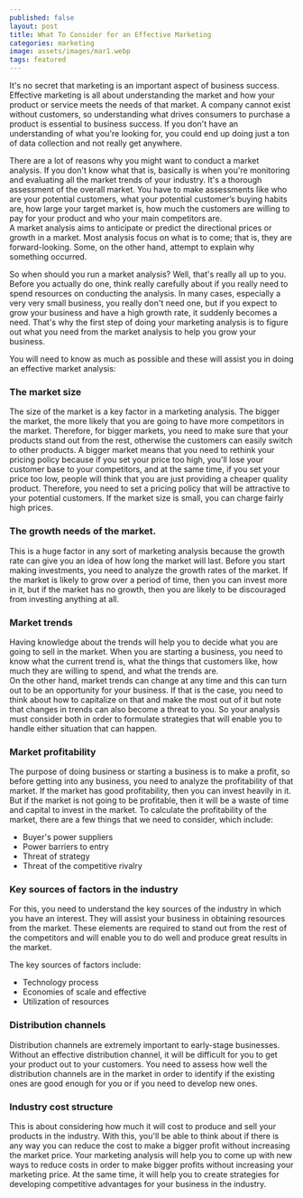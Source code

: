 ```yaml
---
published: false
layout: post
title: What To Consider for an Effective Marketing
categories: marketing
image: assets/images/mar1.webp
tags: featured
---
```


It's no secret that marketing is an important aspect of business success. Effective marketing is all about understanding the market and how your product or service meets the needs of that market. A company cannot exist without customers, so understanding what drives consumers to purchase a product is essential to business success. If you don't have an understanding of what you're looking for, you could end up doing just a ton of data collection and not really get anywhere.

There are a lot of reasons why you might want to conduct a market analysis. If you don't know what that is, basically is when you're monitoring and evaluating all the market trends of your industry. It's a thorough assessment of the overall market. You have to make assessments like who are your potential customers, what your potential customer’s buying habits are, how large your target market is, how much the customers are willing to pay for your product and who your main competitors are.  
A market analysis aims to anticipate or predict the directional prices or growth in a market. Most analysis focus on what is to come; that is, they are forward-looking. Some, on the other hand, attempt to explain why something occurred.

So when should you run a market analysis? Well, that's really all up to you. Before you actually do one, think really carefully about if you really need to spend resources on conducting the analysis. In many cases, especially a very very small business, you really don't need one, but if you expect to grow your business and have a high growth rate, it suddenly becomes a need. That's why the first step of doing your marketing analysis is to figure out what you need from the market analysis to help you grow your business.  

You will need to know as much as possible and these will assist you in doing an effective market analysis:

### The market size

The size of the market is a key factor in a marketing analysis. The bigger the market, the more likely that you are going to have more competitors in the market. Therefore, for bigger markets, you need to make sure that your products stand out from the rest, otherwise the customers can easily switch to other products. A bigger market means that you need to rethink your pricing policy because if you set your price too high, you'll lose your customer base to your competitors, and at the same time, if you set your price too low, people will think that you are just providing a cheaper quality product. Therefore, you need to set a pricing policy that will be attractive to your potential customers. If the market size is small, you can charge fairly high prices.

### The growth needs of the market.

This is a huge factor in any sort of marketing analysis because the growth rate can give you an idea of how long the market will last. Before you start making investments, you need to analyze the growth rates of the market. If the market is likely to grow over a period of time, then you can invest more in it, but if the market has no growth, then you are likely to be discouraged from investing anything at all.

### Market trends

Having knowledge about the trends will help you to decide what you are going to sell in the market. When you are starting a business, you need to know what the current trend is, what the things that customers like, how much they are willing to spend, and what the trends are.  
On the other hand, market trends can change at any time and this can turn out to be an opportunity for your business. If that is the case, you need to think about how to capitalize on that and make the most out of it but note that changes in trends can also become a threat to you. So your analysis must consider both in order to formulate strategies that will enable you to handle either situation that can happen.

### Market profitability

The purpose of doing business or starting a business is to make a profit, so before getting into any business, you need to analyze the profitability of that market. If the market has good profitability, then you can invest heavily in it. But if the market is not going to be profitable, then it will be a waste of time and capital to invest in the market. To calculate the profitability of the market, there are a few things that we need to consider, which include:

-  Buyer's power suppliers 
-  Power barriers to entry 
-  Threat of strategy 
-  Threat of the competitive rivalry


### Key sources of factors in the industry

For this, you need to understand the key sources of the industry in which you have an interest. They will assist your business in obtaining resources from the market. These elements are required to stand out from the rest of the competitors and will enable you to do well and produce great results in the market.  

The key sources of factors include:

-  Technology process
-  Economies of scale and effective
-  Utilization of resources

### Distribution channels

Distribution channels are extremely important to early-stage businesses. Without an effective distribution channel, it will be difficult for you to get your product out to your customers. You need to assess how well the distribution channels are in the market in order to identify if the existing ones are good enough for you or if you need to develop new ones.

### Industry cost structure

This is about considering how much it will cost to produce and sell your products in the industry. With this, you'll be able to think about if there is any way you can reduce the cost to make a bigger profit without increasing the market price. Your marketing analysis will help you to come up with new ways to reduce costs in order to make bigger profits without increasing your marketing price. At the same time, it will help you to create strategies for developing competitive advantages for your business in the industry.
